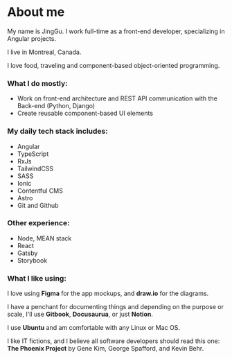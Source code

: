 # About me
My name is JingGu.
I work full-time as a front-end developer, specializing in Angular projects.

I live in Montreal, Canada.

I love food, traveling and component-based object-oriented programming.

### What I do mostly:
- Work on front-end architecture and REST API communication with the Back-end (Python, Django)
- Create reusable component-based UI elements

### My daily tech stack includes:
- Angular
- TypeScript
- RxJs
- TailwindCSS
- SASS
- Ionic
- Contentful CMS
- Astro
- Git and Github

### Other experience:
- Node, MEAN stack
- React
- Gatsby
- Storybook

### What I like using:
I love using **Figma** for the app mockups, and **draw.io** for the diagrams.

I have a penchant for documenting things and depending on the purpose or scale, I'll use **Gitbook**, **Docusaurua**, or just **Notion**.

I use **Ubuntu** and am comfortable with any Linux or Mac OS.

I like IT fictions, and I believe all software developers should read this one: **The Phoenix Project** by Gene Kim, George Spafford, and Kevin Behr.